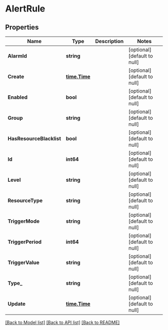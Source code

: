 # AlertRule

## Properties
Name | Type | Description | Notes
------------ | ------------- | ------------- | -------------
**AlarmId** | **string** |  | [optional] [default to null]
**Create** | [**time.Time**](time.Time.md) |  | [optional] [default to null]
**Enabled** | **bool** |  | [optional] [default to null]
**Group** | **string** |  | [optional] [default to null]
**HasResourceBlacklist** | **bool** |  | [optional] [default to null]
**Id** | **int64** |  | [optional] [default to null]
**Level** | **string** |  | [optional] [default to null]
**ResourceType** | **string** |  | [optional] [default to null]
**TriggerMode** | **string** |  | [optional] [default to null]
**TriggerPeriod** | **int64** |  | [optional] [default to null]
**TriggerValue** | **string** |  | [optional] [default to null]
**Type_** | **string** |  | [optional] [default to null]
**Update** | [**time.Time**](time.Time.md) |  | [optional] [default to null]

[[Back to Model list]](../README.md#documentation-for-models) [[Back to API list]](../README.md#documentation-for-api-endpoints) [[Back to README]](../README.md)


